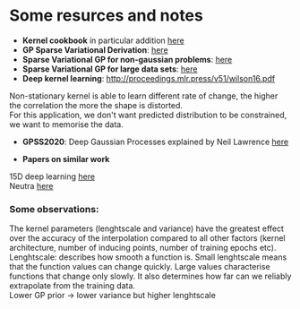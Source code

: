 # Some resurces and notes

* **Kernel cookbook** in particular addition [here](https://peterroelants.github.io/posts/gaussian-process-kernels/)
* **GP Sparse Variational Derivation**: [here](https://gpflow.readthedocs.io/en/master/notebooks/theory/SGPR_notes.html)
* **Sparse Variational GP for non-gaussian problems**:
[here](https://towardsdatascience.com/variational-gaussian-process-what-to-do-when-things-are-not-gaussian-41197039f3d4)
* **Sparse Variational GP for large data sets**:
[here](https://towardsdatascience.com/sparse-and-variational-gaussian-process-what-to-do-when-data-is-large-2d3959f430e7)
* **Deep kernel learning**: http://proceedings.mlr.press/v51/wilson16.pdf

Non-stationary kernel is able to learn different rate of change, the higher the correlation the more the shape is distorted. <br/>
For this application, we don't want predicted distribution to be constrained, we want to memorise the data.

* **GPSS2020**: Deep Gaussian Processes explained by Neil Lawrence [here](http://inverseprobability.com/talks/notes/deep-gps.html)

* **Papers on similar work**

15D deep learning [here](https://arxiv.org/pdf/2008.03312.pdf) <br/>
Neutra [here](https://arxiv.org/pdf/1903.03704.pdf)

### Some observations:

The kernel parameters (lenghtscale and variance) have the greatest effect over the accuracy of the interpolation compared to all other factors (kernel architecture, number of inducing points, number of training epochs etc). <br/>
Lenghtscale: describes how smooth a function is. Small lenghtscale means that the function values can change quickly. Large values characterise functions that change only slowly. It also determines how far can we reliably extrapolate from the training data. <br/>
Lower GP prior -> lower variance but higher lenghtscale 


